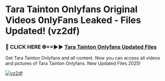 # Tara Tainton Onlyfans Original Videos 0nlyFans Leaked - Files Updated! (vz2df)

<h3>🔴 CLICK HERE 🌐==►► <a href="https://tinyurl.com/x26r9saj" rel="nofollow">Tara Tainton Onlyfans Updated Files</a></h3>

Get Tara Tainton Onlyfans and all content. Now you can access all videos and pictures of Tara Tainton Onlyfans. New Updated Files 2025!

[![vz2df](https://i.imgur.com/LkgZPqh.gif)](https://tinyurl.com/x26r9saj)
